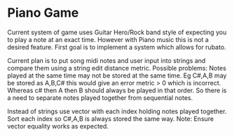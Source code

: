 Piano Game
========

Current system of game uses Guitar Hero/Rock band style of expecting you to play a note at an exact time. However with Piano music this is not a desired feature. First goal is to implement a system which allows for rubato.

Current plan is to put song midi notes and user input into strings and compare them using a string edit distance metric. Possible problems: Notes played at the same time may not be stored at the same time. Eg C#,A,B may be stored as A,B,C# this would give an error metric > 0 which is incorrect. Whereas c# then A then B should always be played in that order. So there is a need to separate notes played together from sequential notes.

Instead of strings use vector with each index holding notes played together. Sort each index so C#,A,B is always stored the same way. Note: Ensure vector equality works as expected.